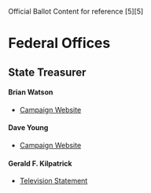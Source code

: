 Official Ballot Content for reference [5][5] 

# Federal Offices
## State Treasurer 
#### Brian Watson
* [Campaign Website][1]

#### Dave Young 
* [Campaign Website][2]

#### Gerald F. Kilpatrick 
* [Television Statement][3]


[1]: https://brianwatson.vote/
[2]: https://daveyoungforcolorado.com/
[3]: https://www.youtube.com/watch?v=L4X3vGTBTKI 
